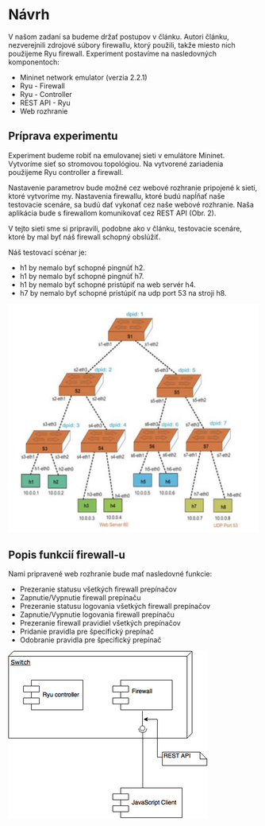 # Návrh

V našom zadaní sa budeme držať postupov v článku. Autori článku, nezverejnili zdrojové súbory firewallu, ktorý použili, takže miesto nich použijeme Ryu firewall. Experiment postavíme na nasledovných komponentoch:
* Mininet network emulator (verzia 2.2.1)
* Ryu - Firewall
* Ryu - Controller
* REST API - Ryu
* Web rozhranie

## Príprava experimentu

Experiment budeme robiť na emulovanej sieti v emulátore Mininet. Vytvoríme sieť so stromovou topológiou.
Na vytvorené zariadenia použijeme Ryu controller a firewall.

Nastavenie parametrov bude možné cez webové rozhranie pripojené k sieti, ktoré vytvoríme my. Nastavenia firewallu, ktoré budú napĺňať naše testovacie scenáre, sa budú dať vykonať cez naše webové rozhranie. Naša aplikácia bude s firewallom komunikovať cez REST API (Obr. 2).

V tejto sieti sme si pripravili, podobne ako v článku, testovacie scenáre, ktoré by mal byť náš firewall schopný obslúžiť.

Náš testovací scénar je:
* h1 by nemalo byť schopné pingnúť h2.
* h1 by nemalo byť schopné pingnúť h7.
* h1 by nemalo byť schopné pristúpiť na web servér h4.
* h7 by nemalo byť schopné pristúpiť na udp port 53 na stroji h8.

![topology](https://github.com/aks-2017/semestralne-zadania-semestralne-zadanie-xharvan-xbenod/blob/master/docs/topology.jpg)

## Popis funkcií firewall-u

Nami pripravené web rozhranie bude mať nasledovné funkcie:
* Prezeranie statusu všetkých firewall prepínačov
* Zapnutie/Vypnutie firewall prepínaču
* Prezeranie statusu logovania všetkých firewall prepínačov
* Zapnutie/Vypnutie logovania firewall prepínaču
* Prezeranie firewall pravidiel všetkých prepínačov
* Pridanie pravidla pre špecifický prepínač
* Odobranie pravidla pre špecifický prepínač


![switch](https://github.com/aks-2017/semestralne-zadania-semestralne-zadanie-xharvan-xbenod/blob/master/docs/switch_diagram.png)
